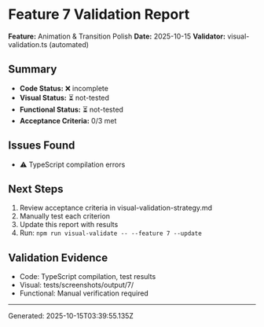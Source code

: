# Feature 7 Validation Report

**Feature:** Animation & Transition Polish
**Date:** 2025-10-15
**Validator:** visual-validation.ts (automated)

## Summary

- **Code Status:** ❌ incomplete
- **Visual Status:** ⏳ not-tested
- **Functional Status:** ⏳ not-tested
- **Acceptance Criteria:** 0/3 met

## Issues Found

- ⚠️  TypeScript compilation errors

## Next Steps


1. Review acceptance criteria in visual-validation-strategy.md
2. Manually test each criterion
3. Update this report with results
4. Run: `npm run visual-validate -- --feature 7 --update`


## Validation Evidence

- Code: TypeScript compilation, test results
- Visual: tests/screenshots/output/7/
- Functional: Manual verification required

---
Generated: 2025-10-15T03:39:55.135Z

